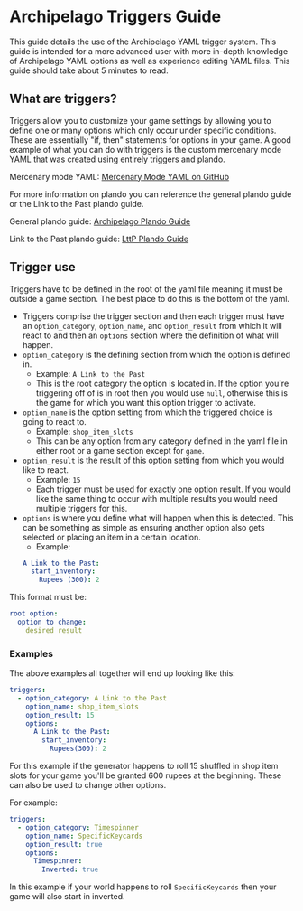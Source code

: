 # Archipelago Triggers Guide
This guide details the use of the Archipelago YAML trigger system. This guide is intended for a more advanced user with more in-depth knowledge of Archipelago YAML options as well as experience editing YAML files. This guide should take about 5 minutes to read.

## What are triggers?
Triggers allow you to customize your game settings by allowing you to define one or many options which only occur under specific conditions. These are essentially "if, then" statements for options in your game. 
A good example of what you can do with triggers is the custom mercenary mode YAML that was created using entirely triggers and plando. 

Mercenary mode YAML: [Mercenary Mode YAML on GitHub](https://github.com/alwaysintreble/Archipelago-yaml-dump/blob/main/Snippets/Mercenary%20Mode%20Snippet.yaml) 

For more information on plando you can reference the general plando guide or the Link to the Past plando guide. 

General plando guide: [Archipelago Plando Guide](/tutorial/archipelago/plando/en)

Link to the Past plando guide: [LttP Plando Guide](/tutorial/zelda3/plando/en)

## Trigger use
Triggers have to be defined in the root of the yaml file meaning it must be outside a game section. 
The best place to do this is the bottom of the yaml.
- Triggers comprise the trigger section and then each trigger must have an `option_category`, `option_name`, and `option_result` from which it will react to and then an `options` section where the definition of what will happen.
- `option_category` is the defining section from which the option is defined in.
    - Example: `A Link to the Past`
    - This is the root category the option is located in. If the option you're triggering off of is in root then you 
would use `null`, otherwise this is the game for which you want this option trigger to activate.
- `option_name` is the option setting from which the triggered choice is going to react to.
    - Example: `shop_item_slots` 
    - This can be any option from any category defined in the yaml file in either root or a game section except for `game`.
- `option_result` is the result of this option setting from which you would like to react.
    - Example: `15`
    - Each trigger must be used for exactly one option result. If you would like the same thing to occur with multiple results you would need multiple triggers for this.
- `options` is where you define what will happen when this is detected. This can be something as simple as ensuring another option also gets selected or placing an item in a certain location. 
    - Example: 
  ```yaml
  A Link to the Past:
    start_inventory: 
      Rupees (300): 2
  ```
This format must be:

  ```yaml
  root option:
    option to change:
      desired result
  ```

### Examples
The above examples all together will end up looking like this:
  ```yaml
  triggers:
    - option_category: A Link to the Past
      option_name: shop_item_slots
      option_result: 15
      options:
        A Link to the Past:
          start_inventory:
            Rupees(300): 2
  ```

For this example if the generator happens to roll 15 shuffled in shop item slots for your game you'll be granted 600 rupees at the beginning. These can also be used to change other options.

For example:
  ```yaml
  triggers:
    - option_category: Timespinner
      option_name: SpecificKeycards
      option_result: true
      options:
        Timespinner:
          Inverted: true
  ```
In this example if your world happens to roll `SpecificKeycards` then your game will also start in inverted.